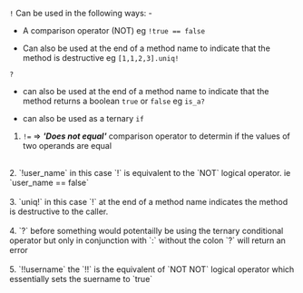 `!` Can be used in the following ways: -

* A comparison operator (NOT) eg `!true == false`

* Can also be used at the end of a method name to indicate that the method is destructive eg `[1,1,2,3].uniq!` 

`?`
  * can also be used at the end of a method name to indicate that the method returns a boolean `true` or `false` eg `is_a?`

  * can also be used as a ternary `if`

1. `!=` => ***'Does not equal'*** comparison operator to determin if the values of two operands are equal<br>
<br>
2. `!user_name` in this case `!` is equivalent to the `NOT` logical operator.  ie `user_name == false`<br>
<br>
3. `uniq!` in this case `!` at the end of a method name indicates the method is destructive to the caller.<br>
<br>
4. `?` before something would potentailly be using the ternary conditional operator but only in conjunction with `:` without the colon `?` will return an error<br>
<br>
5. `!!username` the `!!` is the equivalent of `NOT NOT` logical operator which essentially sets the suername to `true`  






